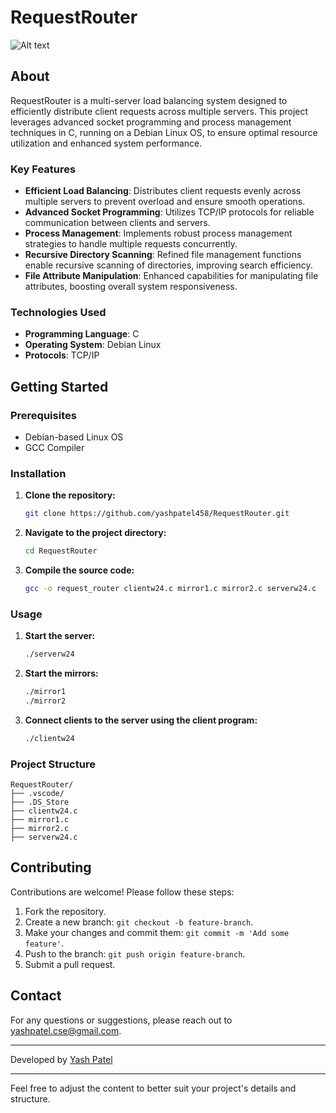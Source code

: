 # RequestRouter

![Alt text](https://media1.giphy.com/media/v1.Y2lkPTc5MGI3NjExdzhod2o3OGJlaDJ4NzhoNmlmNTg4c2RmZ290MncwMHc5enFvN2YzZiZlcD12MV9pbnRlcm5hbF9naWZfYnlfaWQmY3Q9Zw/oicNvAdl2lIY8gt4G6/giphy.gif)


## About

RequestRouter is a multi-server load balancing system designed to efficiently distribute client requests across multiple servers. This project leverages advanced socket programming and process management techniques in C, running on a Debian Linux OS, to ensure optimal resource utilization and enhanced system performance.

### Key Features

- **Efficient Load Balancing**: Distributes client requests evenly across multiple servers to prevent overload and ensure smooth operations.
- **Advanced Socket Programming**: Utilizes TCP/IP protocols for reliable communication between clients and servers.
- **Process Management**: Implements robust process management strategies to handle multiple requests concurrently.
- **Recursive Directory Scanning**: Refined file management functions enable recursive scanning of directories, improving search efficiency.
- **File Attribute Manipulation**: Enhanced capabilities for manipulating file attributes, boosting overall system responsiveness.

### Technologies Used

- **Programming Language**: C
- **Operating System**: Debian Linux
- **Protocols**: TCP/IP

## Getting Started

### Prerequisites

- Debian-based Linux OS
- GCC Compiler

### Installation

1. **Clone the repository:**
   ```bash
   git clone https://github.com/yashpatel458/RequestRouter.git
   ```
2. **Navigate to the project directory:**
   ```bash
   cd RequestRouter
   ```
3. **Compile the source code:**
   ```bash
   gcc -o request_router clientw24.c mirror1.c mirror2.c serverw24.c
   ```

### Usage

1. **Start the server:**
   ```bash
   ./serverw24
   ```
2. **Start the mirrors:**
   ```bash
   ./mirror1
   ./mirror2
   ```
3. **Connect clients to the server using the client program:**
   ```bash
   ./clientw24
   ```

### Project Structure

```
RequestRouter/
├── .vscode/
├── .DS_Store
├── clientw24.c
├── mirror1.c
├── mirror2.c
├── serverw24.c
```

## Contributing

Contributions are welcome! Please follow these steps:

1. Fork the repository.
2. Create a new branch: `git checkout -b feature-branch`.
3. Make your changes and commit them: `git commit -m 'Add some feature'`.
4. Push to the branch: `git push origin feature-branch`.
5. Submit a pull request.


## Contact

For any questions or suggestions, please reach out to [yashpatel.cse@gmail.com](mailto:yashpatel.cse@gmail.com).

---

Developed by [Yash Patel](https://github.com/yashpatel458)

---

Feel free to adjust the content to better suit your project's details and structure.
